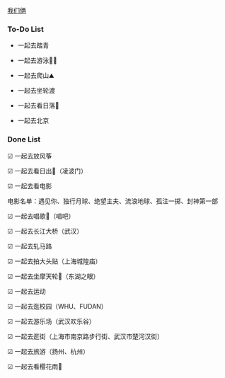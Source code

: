 [我们俩](/README.md)

### To-Do List

* 一起去踏青

* 一起去游泳🏊🏻

* 一起去爬山⛰

* 一起去坐轮渡

* 一起去看日落🌇

* 一起去北京

### Done List

&#9745; 一起去放风筝

&#9745; 一起去看日出🌅（凌波门）

&#9745; 一起去看电影

电影名单：遇见你、独行月球、绝望主夫、流浪地球、孤注一掷、封神第一部

&#9745; 一起去唱歌🎤（唱吧）

&#9745; 一起去长江大桥（武汉）

&#9745; 一起去轧马路

&#9745; 一起去拍大头贴（上海城隍庙）

&#9745; 一起去坐摩天轮🎡（东湖之眼）

&#9745; 一起去运动

&#9745; 一起去逛校园（WHU、FUDAN）

&#9745; 一起去游乐场（武汉欢乐谷）

&#9745; 一起去逛街（上海市南京路步行街、武汉市楚河汉街）

&#9745; 一起去旅游（扬州、杭州）

&#9745; 一起去看樱花雨🌸
